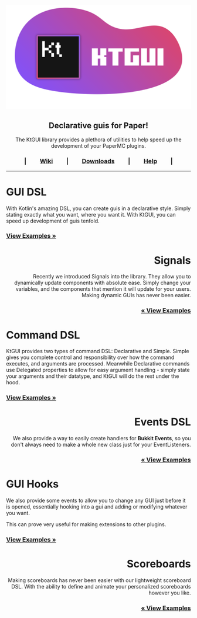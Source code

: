 
<p align="center">
    <img src="./ProjectBanner.png" width="512px" title="Logo* Not final">
</p>
<h2 align="center">Declarative guis for Paper!</h2>

<div align="center">
<p>
The KtGUI library provides a plethora of utilities to help speed up the development of your PaperMC plugins.
</p>
</div>

<div align="center">

<h3>

|&emsp;&emsp;
[Wiki](https://google.com/) 
&emsp;&emsp;|&emsp;&emsp; 
[Downloads](https://github.com/Matt-MX/KtBukkitGui/actions)
&emsp;&emsp;|&emsp;&emsp; 
[Help](https://google.com/)
&emsp;&emsp;|

</h3>

</div>

---

<div align="left">
<h1>GUI DSL</h1>
<p>

With Kotlin's amazing DSL, you can create guis in a declarative style. Simply stating exactly what you want, where you want it.
With KtGUI, you can speed up development of guis tenfold.

</p>

<h3>

[View Examples »](https://github.com/Matt-MX/KtBukkitGui/blob/refactor/plugin/src/main/kotlin/com/mattmx/ktgui/examples/TitleCounterExample.kt)

</h3>

</div>

<div align="right">
<h1>Signals</h1>
<p>

Recently we introduced Signals into the library. They allow you to dynamically update components with absolute ease.
Simply change your variables, and the components that mention it will update for your users.
Making dynamic GUIs has never been easier.

</p>

<h3>

[« View Examples](https://github.com/Matt-MX/KtBukkitGui/blob/refactor/plugin/src/main/kotlin/com/mattmx/ktgui/examples/SignalsExample.kt)

</h3>
</div>

<div align="left">
<h1>Command DSL</h1>
<p>

KtGUI provides two types of command DSL: Declarative and Simple.
Simple gives you complete control and responsibility over how the command executes, and arguments are processed.
Meanwhile Declarative commands use Delegated properties to allow for easy argument handling - simply state
your arguments and their datatype, and KtGUI will do the rest under the hood. 
 
</p>
<h3>

[View Examples »](https://github.com/Matt-MX/KtBukkitGui/blob/refactor/plugin/src/main/kotlin/com/mattmx/ktgui/KotlinGui.kt#L42)

</h3>
</div>

<div align="right">
<h1>Events DSL</h1>
<p>

We also provide a way to easily create handlers for **Bukkit Events**, so you don't always need to make a whole
new class just for your EventListeners.

</p>
<h3>

[« View Examples](https://google.com/)

</h3>
</div>

<div align="left">
<h1>GUI Hooks</h1>
<p>

We also provide some events to allow you to change any GUI just before it is opened, essentially hooking into
a gui and adding or modifying whatever you want.
    
This can prove very useful for making extensions to other plugins.

</p>
<h3>

[View Examples »](https://github.com/Matt-MX/KtBukkitGui/blob/refactor/plugin/src/main/kotlin/com/mattmx/ktgui/examples/GuiHookExample.kt)

</h3>
</div>

<div align="right">
<h1>Scoreboards</h1>
<p>

Making scoreboards has never been easier with our lightweight scoreboard DSL.
With the ability to define and animate your personalized scoreboards however you like.

</p>
<h3>

[« View Examples](https://github.com/Matt-MX/KtBukkitGui/blob/refactor/plugin/src/main/kotlin/com/mattmx/ktgui/examples/AnimatedScoreboardExample.kt)

</h3>
</div>
